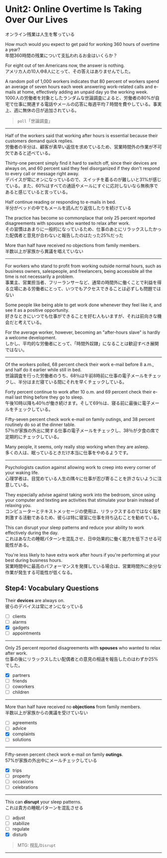 # Unit2: Online Overtime Is Taking Over Our Lives

オンライン残業は人生を奪っている

How much would you expect to get paid for working 360 hours of overtime a year?  
年間360時間の残業について支払われるお金はいくらか？

For eight out of ten Americans now, the answer is nothing.  
アメリカ人の10人中8人にとって、その答えはありませんでした。

A random poll of 1,000 workers indicates that 80 percent of workers spend an average of seven hours each week answering work-related calls and e-mails at home, effectively adding an unpaid day yo the working week.  
1000人の労働者を対象としたランダムな世論調査によると、労働者の80%が自宅で仕事に関連する電話やメールの応答に毎週平均７時間を費やしている。事実上、週に無休の日が追加されている。

> `poll`「世論調査」

---

Half of the workers said that working after hours is essential because their customers demand quick replies.  
労働者の半分は、顧客が素早い返信を求めているため、営業時間外の作業が不可欠であると述べている。

Thirty-one percent simply find it hard to switch off, since their devices are always on, and 60 percent said they feel disorganized if they don't respond to every call or message right away.  
デバイスが常にオンになっているので、スイッチを着るのが難しいと31%が感じている。また、60%はすべての通話やメールにすぐに応対しないなら無秩序であると感じていると言っている。

Half continue reading or responding to e-mails in bed.  
半分がベッドの中でもメールを読んだり返信したりを続けている

The practice has become so commonplace that only 25 percent reported disagreements with spouses who wanted to relax after work.  
その習慣はあまりに一般的になっているため、仕事のあとにリラックスしたかった配偶者と意見が合わないと報告したのはたった25%だった

More than half have received no objections from family members.  
半数以上が家族から異議を唱えていない

---

For workers who stand to profit from working outside normal hours, such as business owners, salespeople, and freelancers, being accessible all the time is not necessarily a problem.  
事業主、営業担当者、フリーランサーなど、通常の時間外に働くことで利益を得る立場にある労働者にとって、いつでもアクセスできることは必ずしも問題ではない

Some people like being able to get work done whenever they feel like it, and see it as a positive opportunity.  
好きなときにいつでも仕事ができることを好む人もいますが、それは前向きな機会だと考えている。

For the average worker, however, becoming an "after-hours slave" is hardly a welcome development.  
しかし、平均的な労働者にとって、「時間外奴隷」になることは歓迎すべき展開ではない。

---

Of the workers polled, 68 percent check their work e-mail before 8 a.m., and half do it earlier while still in bed.  
世論調査を行った労働者のうち、68％は午前8時前に仕事の電子メールをチェックし、半分はまだ寝ている間にそれを早くチェックしている。

Forty percent continue to work after 10 o.m. and 69 percent check their e-mail last thing before they go to sleep.  
午後10時以降も40％が働き続けます。そして69％は、寝る前に最後に電子メールをチェックしている。

Fifty-seven percent check work e-mail on family outings, and 38 percent routinely do so at the dinner table.  
57％が家族の外出に関する仕事の電子メールをチェックし、38％が夕食の席で定期的にチェックしている。

Many people, it seems, only really stop working when they are asleep.  
多くの人は、眠っているときだけ本当に仕事をやめるようです。

---

Psychologists caution against allowing work to creep into every corner of your waking life.  
心理学者は、目覚めている人生の隅々に仕事が忍び寄ることを許さないように注意している。

They especially advise against taking work into the bedroom, since using your computer and texting are activities that stimulate your brain instead of relaxing you.  
コンピューターとテキストメッセージの使用は、リラックスするのではなく脳を刺激する活動であるため、彼らは特に寝室に仕事を持ち込むことを勧めている。

This can disrupt your sleep patterns and reduce your ability to work effectively during the day.  
これはあなたの睡眠パターンを混乱させ、日中効果的に働く能力を低下させる可能性がある。

You're less likely to have extra work after hours if you're performing at your best during business hours.  
営業時間中に最高のパフォーマンスを発揮している場合は、営業時間外に余分な作業が発生する可能性が低くなる。

## Step4: Vocabulary Questions

Their **devices** are always on.  
彼らのデバイスは常にオンになっている

- [ ] clients
- [ ] alarms
- [x] gadgets
- [ ] appointments

---

Only 25 percent reported disagreements with **spouses** who wanted to relax after work.  
仕事の後にリラックスしたい配偶者との意見の相違を報告したのはわずか25%でした。

- [x] partners
- [ ] friends
- [ ] coworkers
- [ ] children

---

More than half have received no **objections** from family members.  
半数以上が家族からの異議を受けていない

- [ ] agreements
- [ ] advice
- [x] complaints
- [ ] solutions

---

Fifty-seven percent check work e-mail on family **outings**.  
57%が家族の外出中にメールチェックしている

- [x] trips
- [ ] property
- [ ] occasions
- [ ] celebrations

---

This can **disrupt** your sleep patterns.  
これは貴方の睡眠パターンを混乱させる

- [ ] adjust
- [ ] stabilize
- [ ] regulate
- [x] disturb

> MTG: 撹乱/`Disrupt`

---
